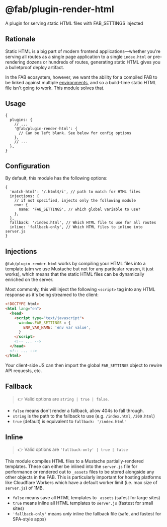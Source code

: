 # @fab/plugin-render-html

A plugin for serving static HTML files with FAB_SETTINGS injected

## Rationale

Static HTML is a big part of modern frontend applications—whether you're serving all routes as a single page application to a single `index.html` or pre-rendering dozens or hundreds of routes, generating static HTML gives you a bulletproof deploy artifact.

In the FAB ecosystem, however, we want the ability for a compiled FAB to be linked against multiple [environments](https://fab.dev/kb/environment-variables), and so a build-time static HTML file isn't going to work. This module solves that.

## Usage

```json5
{
  plugins: {
    // ...
    '@fab/plugin-render-html': {
      // Can be left blank. See below for config options
    },
    // ...
  },
}
```

## Configuration

By default, this module has the following options:

```json5
{
  'match-html': '/.html$/i', // path to match for HTML files
  injections: {
    // if not specified, injects only the following module
    env: {
      name: 'FAB_SETTINGS', // which global variable to use?
    },
  },
  fallback: '/index.html', // Which HTML file to use for all routes
  inline: 'fallback-only', // Which HTML files to inline into server.js
}
```

## Injections

`@fab/plugin-render-html` works by compiling your HTML files into a template (atm we use Mustache but not for any particular reason, it just works), which means that the static HTML files can be dynamically enriched on the server.

Most commonly, this will inject the following `<script>` tag into any HTML response as it's being streamed to the client:

```html
<!DOCTYPE html>
<html lang="en">
  <head>
    <script type="text/javascript">
      window.FAB_SETTINGS = {
        ENV_VAR_NAME: 'env var value',
      }
    </script>
    <!-- ... -->
  </head>
  <!-- ... -->
</html>
```

Your client-side JS can then import the global `FAB_SETTINGS` object to rewire API requests, etc.

## Fallback

> 👉 Valid options are `string | true | false`.

- `false` means don't render a fallback, allow 404s to fall through.
- `string` is the path to the fallback to use (e.g. `/index.html`, `/200.html`)
- `true` (default) is equivalent to `fallback: '/index.html'`

## Inline

> 👉 Valid options are `'fallback-only' | true | false`

This module compiles HTML files to a Mustache partially-rendered templates. These can either be inlined into the `server.js` file for performance or rendered out to `_assets` files to be stored alongside any other objects in the FAB. This is particularly important for hosting platforms like Cloudflare Workers which have a default worker limit (i.e. max size of `server.js`) of 1MB.

- `false` means save all HTML templates to `_assets` (safest for large sites)
- `true` means inline all HTML templates to `server.js` (fastest for small sites)
- `'fallback-only'` means _only_ inline the fallback file (safe, and fastest for SPA-style apps)
